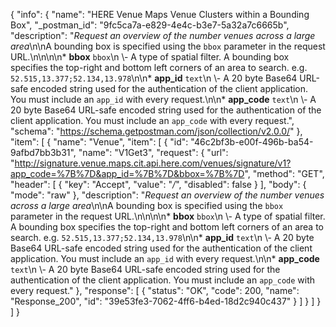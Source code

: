 {
  "info": {
    "name": "HERE Venue Maps Venue Clusters within a Bounding Box",
    "_postman_id": "9fc5ca7a-e829-4e4c-b3e7-5a32a7c6665b",
    "description": "*Request an overview of the number venues across a large area*\n\nA bounding box is specified using the `bbox` parameter in the request URL.\n\n\n\n* **bbox**  `bbox`\n \\- A type of spatial filter. A bounding box specifies the top-right and bottom left corners of an area to search.    e.g. `52.515,13.377;52.134,13.978`\n\n* **app_id**  `text`\n \\- A 20 byte Base64 URL-safe encoded string used for the authentication of the client application.    You must include an `app_id` with every request.\n\n* **app_code**  `text`\n \\- A 20 byte Base64 URL-safe encoded string used for the authentication of the client application.    You must include an `app_code` with every request.",
    "schema": "https://schema.getpostman.com/json/collection/v2.0.0/"
  },
  "item": [
    {
      "name": "Venue",
      "item": [
        {
          "id": "46c2bf3b-e00f-496b-ba54-9afbd7bb3b31",
          "name": "V1Get3",
          "request": {
            "url": "http://signature.venue.maps.cit.api.here.com/venues/signature/v1?app_code=%7B%7D&app_id=%7B%7D&bbox=%7B%7D",
            "method": "GET",
            "header": [
              {
                "key": "Accept",
                "value": "*/*",
                "disabled": false
              }
            ],
            "body": {
              "mode": "raw"
            },
            "description": "*Request an overview of the number venues across a large area*\n\nA bounding box is specified using the `bbox` parameter in the request URL.\n\n\n\n* **bbox**  `bbox`\n \\- A type of spatial filter. A bounding box specifies the top-right and bottom left corners of an area to search.    e.g. `52.515,13.377;52.134,13.978`\n\n* **app_id**  `text`\n \\- A 20 byte Base64 URL-safe encoded string used for the authentication of the client application.    You must include an `app_id` with every request.\n\n* **app_code**  `text`\n \\- A 20 byte Base64 URL-safe encoded string used for the authentication of the client application.    You must include an `app_code` with every request."
          },
          "response": [
            {
              "status": "OK",
              "code": 200,
              "name": "Response_200",
              "id": "39e53fe3-7062-4ff6-b4ed-18d2c940c437"
            }
          ]
        }
      ]
    }
  ]
}